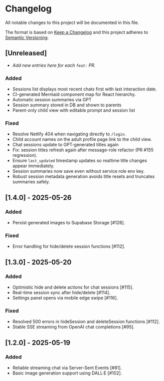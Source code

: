 # Changelog
All notable changes to this project will be documented in this file.

The format is based on [Keep a Changelog](https://keepachangelog.com/en/1.1.0/) and this project adheres to [Semantic Versioning](https://semver.org/spec/v2.0.0.html).

## [Unreleased]
- _Add new entries here for each `feat:` PR._

### Added
- Sessions list displays most recent chats first with last interaction date.
- CI-generated Mermaid component map for React hierarchy.
- Automatic session summaries via GPT
- Session summary stored in DB and shown to parents
- Parent-only child view with editable prompt and session list

### Fixed
- Resolve Netlify 404 when navigating directly to `/login`.
- Child account names on the adult profile page link to the child view.
- Chat sessions update to GPT-generated titles again
- Fix: session titles refresh again after message-role refactor (PR #155 regression).
- Ensure `last_updated` timestamp updates so realtime title changes appear immediately.
- Session summaries now save even without service role env key.
- Robust session metadata generation avoids title resets and truncates summaries safely.

## [1.4.0] - 2025-05-26
### Added
- Persist generated images to Supabase Storage [#128].

### Fixed
- Error handling for hide/delete session functions [#112].

## [1.3.0] - 2025-05-20
### Added
- Optimistic hide and delete actions for chat sessions [#115].
- Real-time session sync after hide/delete [#114].
- Settings panel opens via mobile edge swipe [#116].

### Fixed
- Resolved 500 errors in hideSession and deleteSession functions [#112].
- Stable SSE streaming from OpenAI chat completions [#95].

## [1.2.0] - 2025-05-19
### Added
- Reliable streaming chat via Server-Sent Events [#81].
- Basic image generation support using DALL·E [#102].

